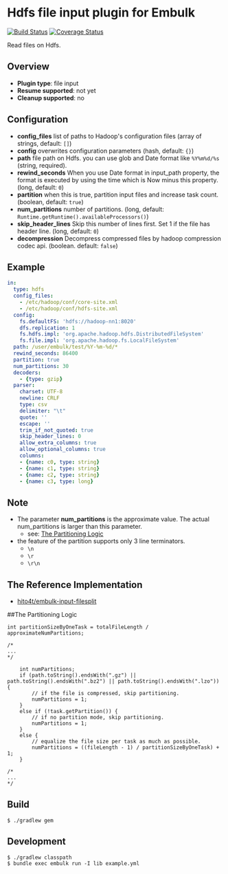 # Hdfs file input plugin for Embulk
[![Build Status](https://travis-ci.org/civitaspo/embulk-input-hdfs.svg)](https://travis-ci.org/civitaspo/embulk-input-hdfs)
[![Coverage Status](https://coveralls.io/repos/civitaspo/embulk-input-hdfs/badge.svg?branch=master&service=github)](https://coveralls.io/github/civitaspo/embulk-input-hdfs?branch=master)

Read files on Hdfs.

## Overview

* **Plugin type**: file input
* **Resume supported**: not yet
* **Cleanup supported**: no

## Configuration

- **config_files** list of paths to Hadoop's configuration files (array of strings, default: `[]`)
- **config** overwrites configuration parameters (hash, default: `{}`)
- **path** file path on Hdfs. you can use glob and Date format like `%Y%m%d/%s` (string, required).
- **rewind_seconds** When you use Date format in input_path property, the format is executed by using the time which is Now minus this property. (long, default: `0`)
- **partition** when this is true, partition input files and increase task count. (boolean, default: `true`)
- **num_partitions** number of partitions. (long, default: `Runtime.getRuntime().availableProcessors()`)
- **skip_header_lines** Skip this number of lines first. Set 1 if the file has header line. (long, default: `0`)
- **decompression** Decompress compressed files by hadoop compression codec api. (boolean. default: `false`)

## Example

```yaml
in:
  type: hdfs
  config_files:
    - /etc/hadoop/conf/core-site.xml
    - /etc/hadoop/conf/hdfs-site.xml
  config:
    fs.defaultFS: 'hdfs://hadoop-nn1:8020'
    dfs.replication: 1
    fs.hdfs.impl: 'org.apache.hadoop.hdfs.DistributedFileSystem'
    fs.file.impl: 'org.apache.hadoop.fs.LocalFileSystem'
  path: /user/embulk/test/%Y-%m-%d/*
  rewind_seconds: 86400
  partition: true
  num_partitions: 30
  decoders:
    - {type: gzip}
  parser:
    charset: UTF-8
    newline: CRLF
    type: csv
    delimiter: "\t"
    quote: ''
    escape: ''
    trim_if_not_quoted: true
    skip_header_lines: 0
    allow_extra_columns: true
    allow_optional_columns: true
    columns:
    - {name: c0, type: string}
    - {name: c1, type: string}
    - {name: c2, type: string}
    - {name: c3, type: long}
```

## Note
- The parameter **num_partitions** is the approximate value. The actual num_partitions is larger than this parameter.
  - see: [The Partitioning Logic](#partition_logic)
- the feature of the partition supports only 3 line terminators.
  - `\n`
  - `\r`
  - `\r\n`

## The Reference Implementation
- [hito4t/embulk-input-filesplit](https://github.com/hito4t/embulk-input-filesplit)

##<a id="partition_logic">The Partitioning Logic</a>

```
int partitionSizeByOneTask = totalFileLength / approximateNumPartitions;

/*
...
*/

    int numPartitions;
    if (path.toString().endsWith(".gz") || path.toString().endsWith(".bz2") || path.toString().endsWith(".lzo")) {
        // if the file is compressed, skip partitioning.
        numPartitions = 1;
    }
    else if (!task.getPartition()) {
        // if no partition mode, skip partitioning.
        numPartitions = 1;
    } 
    else {
        // equalize the file size per task as much as possible.
        numPartitions = ((fileLength - 1) / partitionSizeByOneTask) + 1;
    }

/*
...
*/

```


## Build

```
$ ./gradlew gem
```

## Development

```
$ ./gradlew classpath
$ bundle exec embulk run -I lib example.yml
```
